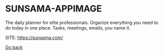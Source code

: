 # SUNSAMA-APPIMAGE
 
 The daily planner for elite professionals. Organize everything you 
 need to do today in one place. Tasks, meetings, emails, you name it.
 
 SITE: https://sunsama.com/

 [Go back](https://portable-linux-apps.github.io/apps.html)
